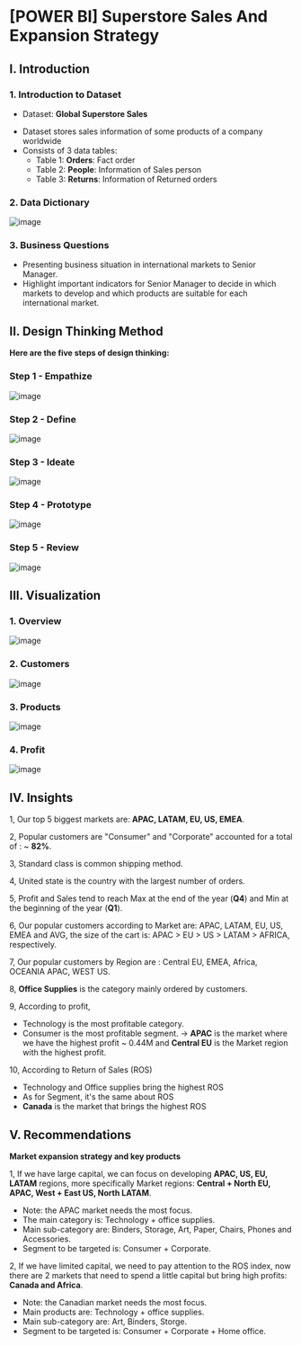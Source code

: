 # [POWER BI] Superstore Sales And Expansion Strategy
## I. Introduction
### 1. Introduction to Dataset
* Dataset: **Global Superstore Sales**
- Dataset stores sales information of some products of a company worldwide
- Consists of 3 data tables:
  - Table 1: **Orders**: Fact order
  - Table 2: **People**: Information of Sales person
  - Table 3: **Returns**: Information of Returned orders
### 2. Data Dictionary
![image](https://user-images.githubusercontent.com/101726623/235484439-cc348e38-5a4b-48a5-aee0-ad5de3ea35ee.png)

### 3. Business Questions
- Presenting business situation in international markets to Senior Manager.
- Highlight important indicators for Senior Manager to decide in which markets to develop and which products are suitable for each international market.
## II. Design Thinking Method
**Here are the five steps of design thinking:**
### Step 1 - Empathize
![image](https://user-images.githubusercontent.com/101726623/235493835-edca68d7-d0b1-4f1c-9ca7-1d7da3e30ac8.png) 

### Step 2 - Define
![image](https://user-images.githubusercontent.com/101726623/235493010-91e6a488-f9b2-4570-9837-b7e945f9fc72.png)

### Step 3 - Ideate
![image](https://user-images.githubusercontent.com/101726623/235493072-e52069eb-196d-40d6-8191-0f116fc00249.png)

### Step 4 - Prototype
![image](https://user-images.githubusercontent.com/101726623/235493217-979bea4d-019b-414e-a94b-f1794b95eccf.png)

### Step 5 - Review
![image](https://user-images.githubusercontent.com/101726623/235493257-a4fff02c-da02-4e4c-87bf-62b454905e67.png)

## III. Visualization
### 1. Overview
![image](https://user-images.githubusercontent.com/101726623/235497110-a732bd29-f481-457b-9021-e968080ab67e.png)

### 2. Customers
![image](https://user-images.githubusercontent.com/101726623/235497166-ca401479-7edb-4cf0-9b7a-d40099037922.png)

### 3. Products
![image](https://user-images.githubusercontent.com/101726623/235497264-43237888-b261-4531-9d93-0922cd2261ad.png)

### 4. Profit
![image](https://user-images.githubusercontent.com/101726623/235497321-196e669a-c4c0-4317-810c-bd368e432e52.png)

## IV. Insights
1, Our top 5 biggest markets are: **APAC, LATAM, EU, US, EMEA**.

2, Popular customers are "Consumer" and "Corporate" accounted for a total of : ~ **82%**.

3, Standard class is common shipping method.

4, United state is the country with the largest number of orders.

5, Profit and Sales tend to reach Max at the end of the year (**Q4**) and Min at the beginning of the year (**Q1**).

6, Our popular customers according to Market are: APAC, LATAM, EU, US, EMEA and AVG, the size of the cart is: APAC > EU > US > LATAM > AFRICA, respectively.

7, Our popular customers by Region are : Central EU, EMEA, Africa, OCEANIA APAC, WEST US.

8, **Office Supplies** is the category mainly ordered by customers.

9, According to profit,
* Technology is the most profitable category.
* Consumer is the most profitable segment.
→ **APAC** is the market where we have the highest profit ~ 0.44M and **Central EU** is the Market region with the highest profit.

10, According to Return of Sales (ROS)
* Technology and Office supplies bring the highest ROS
* As for Segment, it's the same about ROS
* **Canada** is the market that brings the highest ROS

## V. Recommendations
**Market expansion strategy and key products**

1, If we have large capital, we can focus on developing **APAC, US, EU, LATAM** regions, more specifically Market regions: **Central + North EU, APAC, West + East US, North LATAM**.
* Note: the APAC market needs the most focus.
* The main category is: Technology + office supplies.
* Main sub-category are: Binders, Storage, Art, Paper, Chairs, Phones and Accessories. 
* Segment to be targeted is: Consumer + Corporate.

2, If we have limited capital, we need to pay attention to the ROS index, now there are 2 markets that need to spend a little capital but bring high profits: **Canada and Africa**.
* Note: the Canadian market needs the most focus.
* Main products are: Technology + office supplies.
* Main sub-category are: Art, Binders, Storge. 
* Segment to be targeted is: Consumer + Corporate + Home office.
